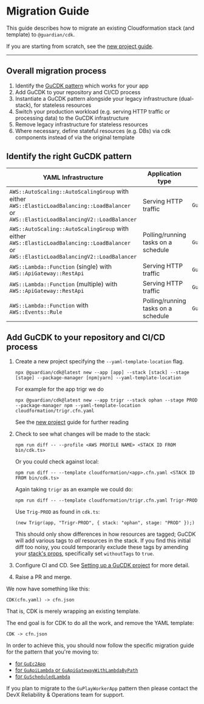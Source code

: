 # Migration Guide

This guide describes how to migrate an existing Cloudformation stack (and template) to `@guardian/cdk`.

If you are starting from scratch, see the [new project guide](setting-up-a-gucdk-project.md).

---

## Overall migration process

1. Identify the [GuCDK pattern](https://guardian.github.io/cdk/modules/patterns.html) which works for your app
1. Add GuCDK to your repository and CI/CD process
1. Instantiate a GuCDK pattern alongside your legacy infrastructure (dual-stack), for stateless resources
1. Switch your production workload (e.g. serving HTTP traffic or processing data) to the GuCDK infrastructure
1. Remove legacy infrastructure for stateless resources
1. Where necessary, define stateful resources (e.g. DBs) via cdk components instead of via the original template

## Identify the right GuCDK pattern

| YAML Infrastructure                                                                                                                        | Application type                    | GuCDK pattern to use            |
|--------------------------------------------------------------------------------------------------------------------------------------------|-------------------------------------|---------------------------------|
| `AWS::AutoScaling::AutoScalingGroup` with either `AWS::ElasticLoadBalancing::LoadBalancer` or `AWS::ElasticLoadBalancingV2::LoadBalancer`  | Serving HTTP traffic                | `GuEc2App`                      |
| `AWS::AutoScaling::AutoScalingGroup` with either `AWS::ElasticLoadBalancing::LoadBalancer` or `AWS::ElasticLoadBalancingV2::LoadBalancer`  | Polling/running tasks on a schedule | `GuPlayWorkerApp`               |
| `AWS::Lambda::Function` (single) with `AWS::ApiGateway::RestApi`                                                                           | Serving HTTP traffic                | `GuApiLambda`                   |
| `AWS::Lambda::Function` (multiple) with `AWS::ApiGateway::RestApi`                                                                         | Serving HTTP traffic                | `GuApiGatewayWithLambdaByPath`  |
| `AWS::Lambda::Function` with `AWS::Events::Rule`                                                                                           | Polling/running tasks on a schedule | `GuScheduledLambda`             |

## Add GuCDK to your repository and CI/CD process

1. Create a new project specifying the `--yaml-template-location` flag.

   ```shell
   npx @guardian/cdk@latest new --app [app] --stack [stack] --stage [stage] --package-manager [npm|yarn] --yaml-template-location
   ```

   For example for the app trigr we do
   ```shell
   npx @guardian/cdk@latest new --app trigr --stack ophan --stage PROD  --package-manager npm --yaml-template-location cloudformation/trigr.cfn.yaml
   ```

   See the [new project](setting-up-a-gucdk-project.md) guide for further reading

2. Check to see what changes will be made to the stack:

   ```shell
   npm run diff -- --profile <AWS PROFILE NAME> <STACK ID FROM bin/cdk.ts>
   ```

   Or you could check against local:

   ```shell
   npm run diff -- --template cloudformation/<app>.cfn.yaml <STACK ID FROM bin/cdk.ts>
   ```

   Again taking `trigr` as an example we could do:
   ```shell
   npm run diff -- --template cloudformation/trigr.cfn.yaml Trigr-PROD
   ```
   Use `Trig-PROD` as found in `cdk.ts`:

   `(new Trigr(app, "Trigr-PROD", { stack: "ophan", stage: "PROD" });)`


   This should only show differences in how resources are tagged; GuCDK will add various tags to _all_ resources in the stack.
   If you find this initial diff too noisy, you could temporarily exclude these tags by amending your [stack's props](https://guardian.github.io/cdk/interfaces/constructs_core.GuStackProps.html#withoutTags),
   specifically set `withoutTags` to `true`.

4. Configure CI and CD. See [Setting up a GuCDK project](setting-up-a-gucdk-project.md) for more detail.

5. Raise a PR and merge.

We now have something like this:

```
CDK(cfn.yaml) -> cfn.json
```

That is, CDK is merely wrapping an existing template.

The end goal is for CDK to do all the work, and remove the YAML template:

```
CDK -> cfn.json
```

In order to achieve this, you should now follow the specific migration guide for the pattern that you're moving to:

- [for `GuEc2App`](./migration-guide-ec2.md)
- [for `GuApiLambda` or `GuApiGatewayWithLambdaByPath`](./migration-guide-api-with-lambda.md)
- [for `GuScheduledLambda`](./migration-guide-scheduled-lambda.md)

If you plan to migrate to the `GuPlayWorkerApp` pattern then please contact the DevX Reliability & Operations team for support.
